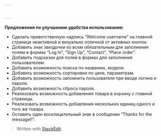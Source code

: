 ```yaml
---


---
```


<p><strong>Предложения по улучшению удобства использования:</strong></p>
<ul>
<li>Сделать приветственную надпись “Welcome username” на главной странице неактивной и визуально отличной от активных кнопок.</li>
<li>Добавить знак звездочки ко всем обязательным для заполнения полям в формах “Log In”, “Sign Up”, “Contact”, “Place order”.</li>
<li>Добавить подсказки для полей в формах для заполнения пользователем.</li>
<li>Добавить возможность поиска по названию, модели.</li>
<li>Добавить возможность сортировки по цене, параметрам.</li>
<li>Добавить возможность запомнить пользователя при вводе логина и пароля.</li>
<li>Добавить возможность сброса пароля.</li>
<li>Реализовать возможность добавления товара в корзину с главной страницы.</li>
<li>Реализовать возможность добавления нескольких единиц одного и того же товара.</li>
<li>Оставить один восклицательный знак в сообщении “Thanks for the message!!”.</li>
</ul>
<blockquote>
<p>Written with <a href="https://stackedit.io/">StackEdit</a>.</p>
</blockquote>

